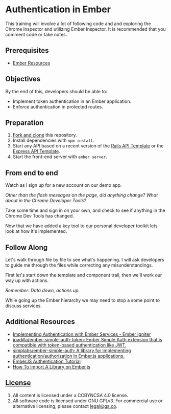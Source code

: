 # Authentication in Ember

This training will involve a lot of following code and and exploring the
Chrome Inspector and utilizing Ember Inspector.  It is recommended that you
comment code or take notes.

## Prerequisites

- [Ember Resources](https://git.generalassemb.ly/ga-wdi-boston/ember-resources)

## Objectives

By the end of this, developers should be able to:

- Implement token authentication in an Ember application.
- Enforce authentication in protected routes.

## Preparation

1. [Fork and clone](https://git.generalassemb.ly/ga-wdi-boston/meta/wiki/ForkAndClone)
    this repository.
1. Install dependencies with `npm install`.
1. Start any API based on a recent version of the [Rails API
    Template](https://git.generalassemb.ly/ga-wdi-boston/rails-api-template) or the
    [Express API
    Template](https://git.generalassemb.ly/ga-wdi-boston/express-api-template).
1. Start the front-end server with `ember server`.

## From end to end

Watch as I sign up for a new account on our demo app.

*Other than the flash messages on the page, did anything change?  What about in
the Chrome Developer Tools?*

Take some time and sign in on your own, and check to see if anything in the
Chrome Dev Tools has changed.

Now that we have added a key tool to our personal developer toolkit lets look
at how it's implemented.

## Follow Along

Let's walk through file by file to see what's happening.  I will ask
developers to guide me through the files while correcting any misunderstandings.

First let's start down the template and component trail, then we'll work our way
up with actions.

*Remember: Data down, actions up.*

While going up the Ember hierarchy we may need to stop a some point to discuss
services.

## Additional Resources

- [Implementing Authentication with Ember Services - Ember
    Igniter](http://emberigniter.com/implementing-authentication-with-ember-services/)
- [jpadilla/ember-simple-auth-token: Ember Simple Auth extension that is
    compatible with token-based authentication like
    JWT.](https://github.com/jpadilla/ember-simple-auth-token)
- [simplabs/ember-simple-auth: A library for implementing
    authentication/authorization in Ember.js
    applications.](https://github.com/simplabs/ember-simple-auth)
- [EmberJS Authentication Tutorial](https://auth0.com/blog/emberjs-authentication-tutorial/)
- [How To Import A Library on Ember.js](https://stackoverflow.com/questions/38919757/how-to-import-a-library-on-ember-js)

## [License](LICENSE)

1. All content is licensed under a CC­BY­NC­SA 4.0 license.
1. All software code is licensed under GNU GPLv3. For commercial use or
    alternative licensing, please contact legal@ga.co.
